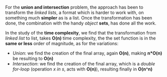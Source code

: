 For the __union and intersection__ problem, the approach has been to transform the _linked lists_, a format which is
harder to work with, on something much __simpler__ as is a list. Once the transformation has been done, the combination
with the handy _object_ __sets__, has done all the work.


In the study of the __time complexity__, we find that the transformation from _linked list_ to list, takes __O(n)__
 time complexity, the the set function is in the __same or less__ order of magnitude, as for the variations:
- _Union_: we find the creation of the final array, again __O(n)__, making __n*O(n)__ be resulting to __O(n)__
- _Intersection_: we find the creation of the final array, which is a _double for-loop_ (operation _x in s_, acts with 
 __O(n)__), resulting finally in __O(n^n)__